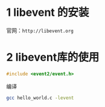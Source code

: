 # 1 libevent 的安装
官网：`http://libevent.org`

# 2 libevent库的使用 
```c
#include <event2/event.h>
```

编译
```bash
gcc hello_world.c -levent
```